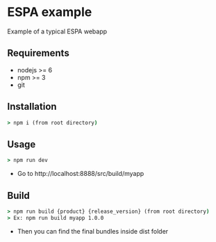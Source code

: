 # ESPA example

Example of a typical ESPA webapp

## Requirements

- nodejs >= 6
- npm >= 3
- git

## Installation

```cmd
> npm i (from root directory)
```

## Usage

```cmd
> npm run dev 
```
- Go to http://localhost:8888/src/build/myapp

## Build

```cmd
> npm run build {product} {release_version} (from root directory)
> Ex: npm run build myapp 1.0.0
```
- Then you can find the final bundles inside dist folder